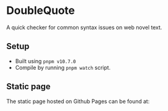 # DoubleQuote

A quick checker for common syntax issues on web novel text.

## Setup

- Built using `pnpm v10.7.0`
- Compile by running `pnpm watch` script.

## Static page

The static page hosted on Github Pages can be found at:
